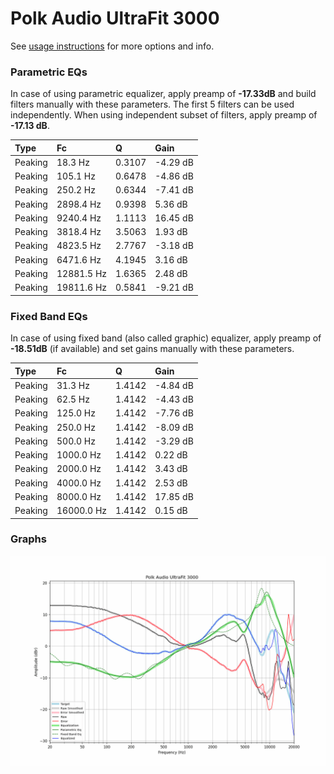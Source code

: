 # Polk Audio UltraFit 3000
See [usage instructions](https://github.com/jaakkopasanen/AutoEq#usage) for more options and info.

### Parametric EQs
In case of using parametric equalizer, apply preamp of **-17.33dB** and build filters manually
with these parameters. The first 5 filters can be used independently.
When using independent subset of filters, apply preamp of **-17.13 dB**.

| Type    | Fc         |      Q | Gain     |
|:--------|:-----------|:-------|:---------|
| Peaking | 18.3 Hz    | 0.3107 | -4.29 dB |
| Peaking | 105.1 Hz   | 0.6478 | -4.86 dB |
| Peaking | 250.2 Hz   | 0.6344 | -7.41 dB |
| Peaking | 2898.4 Hz  | 0.9398 | 5.36 dB  |
| Peaking | 9240.4 Hz  | 1.1113 | 16.45 dB |
| Peaking | 3818.4 Hz  | 3.5063 | 1.93 dB  |
| Peaking | 4823.5 Hz  | 2.7767 | -3.18 dB |
| Peaking | 6471.6 Hz  | 4.1945 | 3.16 dB  |
| Peaking | 12881.5 Hz | 1.6365 | 2.48 dB  |
| Peaking | 19811.6 Hz | 0.5841 | -9.21 dB |

### Fixed Band EQs
In case of using fixed band (also called graphic) equalizer, apply preamp of **-18.51dB**
(if available) and set gains manually with these parameters.

| Type    | Fc         |      Q | Gain     |
|:--------|:-----------|:-------|:---------|
| Peaking | 31.3 Hz    | 1.4142 | -4.84 dB |
| Peaking | 62.5 Hz    | 1.4142 | -4.43 dB |
| Peaking | 125.0 Hz   | 1.4142 | -7.76 dB |
| Peaking | 250.0 Hz   | 1.4142 | -8.09 dB |
| Peaking | 500.0 Hz   | 1.4142 | -3.29 dB |
| Peaking | 1000.0 Hz  | 1.4142 | 0.22 dB  |
| Peaking | 2000.0 Hz  | 1.4142 | 3.43 dB  |
| Peaking | 4000.0 Hz  | 1.4142 | 2.53 dB  |
| Peaking | 8000.0 Hz  | 1.4142 | 17.85 dB |
| Peaking | 16000.0 Hz | 1.4142 | 0.15 dB  |

### Graphs
![](./Polk%20Audio%20UltraFit%203000.png)